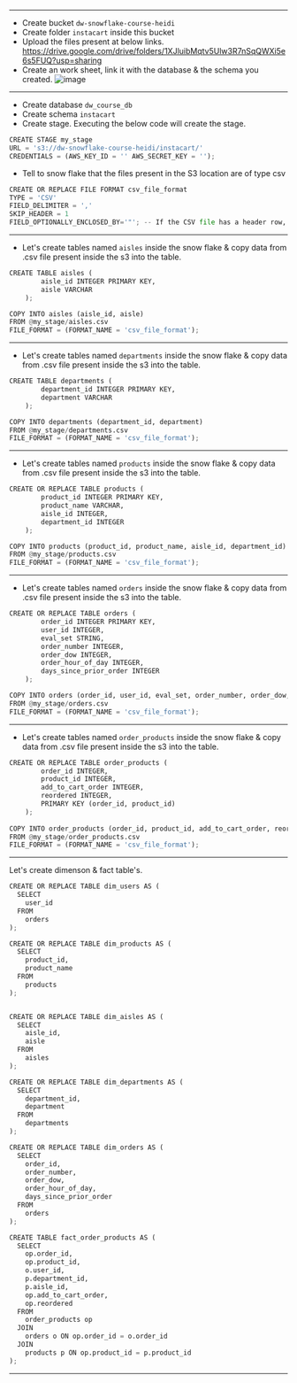 ------------------------------------------------
- Create bucket `dw-snowflake-course-heidi`
- Create folder `instacart` inside this bucket
- Upload the files present at below links.
  https://drive.google.com/drive/folders/1XJluibMqtv5Ulw3R7nSqQWXi5e6s5FUQ?usp=sharing
- Create an work sheet, link it with the database & the schema you created.
  ![image](https://github.com/user-attachments/assets/d4196f18-052f-4119-af4d-9e1396acb2ef)
------------------------------------------------
- Create database `dw_course_db`
- Create schema `instacart`
- Create stage. Executing the below code will create the stage.
```python
CREATE STAGE my_stage
URL = 's3://dw-snowflake-course-heidi/instacart/'
CREDENTIALS = (AWS_KEY_ID = '' AWS_SECRET_KEY = '');
```
- Tell to snow flake that the files present in the S3 location are of type csv
```python
CREATE OR REPLACE FILE FORMAT csv_file_format
TYPE = 'CSV'
FIELD_DELIMITER = ','
SKIP_HEADER = 1
FIELD_OPTIONALLY_ENCLOSED_BY='"'; -- If the CSV file has a header row, skip it
```
------------------------------------------------
- Let's create tables named `aisles` inside the snow flake & copy data from .csv file present inside the s3 into the table.
```python
CREATE TABLE aisles (
        aisle_id INTEGER PRIMARY KEY,
        aisle VARCHAR
    );

COPY INTO aisles (aisle_id, aisle)
FROM @my_stage/aisles.csv
FILE_FORMAT = (FORMAT_NAME = 'csv_file_format');
```
------------------------------------------------
- Let's create tables named `departments` inside the snow flake & copy data from .csv file present inside the s3 into the table.
```python
CREATE TABLE departments (
        department_id INTEGER PRIMARY KEY,
        department VARCHAR
    );

COPY INTO departments (department_id, department)
FROM @my_stage/departments.csv
FILE_FORMAT = (FORMAT_NAME = 'csv_file_format');
```
------------------------------------------------
- Let's create tables named `products` inside the snow flake & copy data from .csv file present inside the s3 into the table.
```python
CREATE OR REPLACE TABLE products (
        product_id INTEGER PRIMARY KEY,
        product_name VARCHAR,
        aisle_id INTEGER,
        department_id INTEGER
    );

COPY INTO products (product_id, product_name, aisle_id, department_id)
FROM @my_stage/products.csv
FILE_FORMAT = (FORMAT_NAME = 'csv_file_format');
```
------------------------------------------------
- Let's create tables named `orders` inside the snow flake & copy data from .csv file present inside the s3 into the table.
```python
CREATE OR REPLACE TABLE orders (
        order_id INTEGER PRIMARY KEY,
        user_id INTEGER,
        eval_set STRING,
        order_number INTEGER,
        order_dow INTEGER,
        order_hour_of_day INTEGER,
        days_since_prior_order INTEGER
    );

COPY INTO orders (order_id, user_id, eval_set, order_number, order_dow, order_hour_of_day, days_since_prior_order)
FROM @my_stage/orders.csv
FILE_FORMAT = (FORMAT_NAME = 'csv_file_format');
```
------------------------------------------------
- Let's create tables named `order_products` inside the snow flake & copy data from .csv file present inside the s3 into the table.
```python
CREATE OR REPLACE TABLE order_products (
        order_id INTEGER,
        product_id INTEGER,
        add_to_cart_order INTEGER,
        reordered INTEGER,
        PRIMARY KEY (order_id, product_id)
    );
    
COPY INTO order_products (order_id, product_id, add_to_cart_order, reordered)
FROM @my_stage/order_products.csv
FILE_FORMAT = (FORMAT_NAME = 'csv_file_format');
```
------------------------------------------------
Let's create dimenson & fact table's.
```python
CREATE OR REPLACE TABLE dim_users AS (
  SELECT
    user_id
  FROM
    orders
);

CREATE OR REPLACE TABLE dim_products AS (
  SELECT
    product_id,
    product_name
  FROM
    products
);


CREATE OR REPLACE TABLE dim_aisles AS (
  SELECT
    aisle_id,
    aisle
  FROM
    aisles
);

CREATE OR REPLACE TABLE dim_departments AS (
  SELECT
    department_id,
    department
  FROM
    departments
);

CREATE OR REPLACE TABLE dim_orders AS (
  SELECT
    order_id,
    order_number,
    order_dow,
    order_hour_of_day,
    days_since_prior_order
  FROM
    orders
);

CREATE TABLE fact_order_products AS (
  SELECT
    op.order_id,
    op.product_id,
    o.user_id,
    p.department_id,
    p.aisle_id,
    op.add_to_cart_order,
    op.reordered
  FROM
    order_products op
  JOIN
    orders o ON op.order_id = o.order_id
  JOIN
    products p ON op.product_id = p.product_id
);
```
----------------------------------------------
